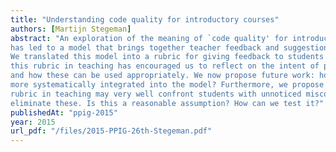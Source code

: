 ```yaml
---
title: "Understanding code quality for introductory courses"
authors: [Martijn Stegeman]
abstract: "An exploration of the meaning of `code quality' for introductory programming courses
has led to a model that brings together teacher feedback and suggestions from professional handbooks.
We translated this model into a rubric for giving feedback to students in their first courses. Using
this rubric in teaching has encouraged us to reflect on the intent of programming language features
and how these can be used appropriately. We now propose future work: how can `approriate use' be
more systematically integrated into the model? Furthermore, we propose that using the derived
rubric in teaching may very well confront students with unnoticed misconceptions and help them
eliminate these. Is this a reasonable assumption? How can we test it?"
publishedAt: "ppig-2015"
year: 2015
url_pdf: "/files/2015-PPIG-26th-Stegeman.pdf"
---
```

